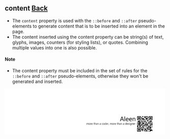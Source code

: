 ## content [**Back**](./../pseudoClass.md)

- The `content` property is used with the `::before` and `::after` pseudo-elements to generate content that is to be inserted into an element in the page.
- The content inserted using the content property can be string(s) of text, glyphs, images, counters (for styling lists), or quotes. Combining multiple values into one is also possible.

#### Note

- The content property must be included in the set of rules for the `::before` and `::after` pseudo-elements, otherwise they won't be generated and inserted. 

<a href="http://aleen42.github.io/" target="_blank" ><img src="./../../../pic/tail.gif"></a>